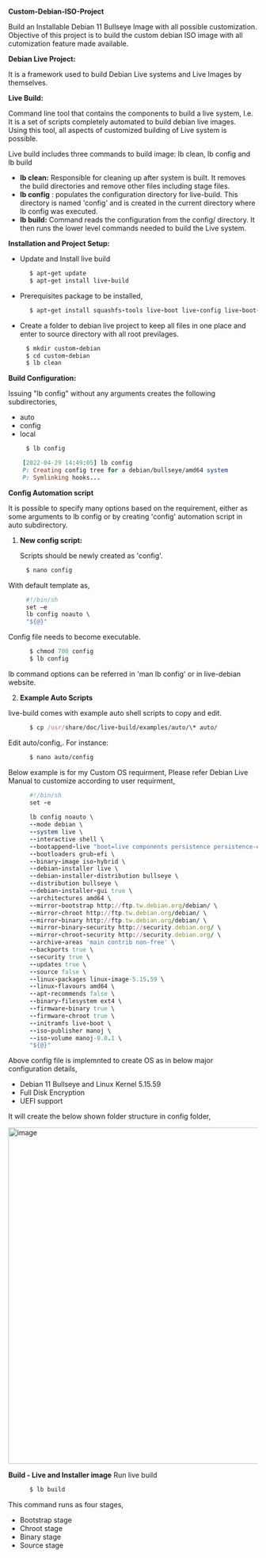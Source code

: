 **Custom-Debian-ISO-Project**

Build an Installable Debian 11 Bullseye Image with all possible customization.  
Objective of this project is to build the custom debian ISO image with all cutomization feature made available.

**Debian Live Project:**

It is a framework used to build Debian Live systems and Live Images by themselves.

**Live Build:**

Command line tool that contains the components to build a live system, I.e. It is a set of scripts completely automated to build debian live images.  
Using this tool, all aspects of customized building of Live system is possible.

Live build includes three commands to build image: lb clean, lb config and lb build

- **lb clean:** Responsible for cleaning up after system is built. It removes the build directories and remove other files including stage files.
- **lb config** : populates the configuration directory for live-build. This directory is named 'config' and is created in the current directory where lb config was executed.
- **lb build:** Command reads the configuration from the config/ directory. It then runs the lower level commands needed to build the Live system.

**Installation and Project Setup:**

- Update and Install live build

```ruby
      $ apt-get update
      $ apt-get install live-build
```
      
- Prerequisites package to be installed,

```ruby
      $ apt-get install squashfs-tools live-boot live-config live-boot-initramfs-tools live-config-sysvinit libburn4 libjte1 libisofs6 libisoburn1 xorriso isolinux
```


- Create a folder to debian live project to keep all files in one place and enter to source directory with all root previlages.

 ```ruby
      $ mkdir custom-debian
      $ cd custom-debian
      $ lb clean
  ```
  
**Build Configuration:**  

  Issuing "lb config" without any arguments creates the following subdirectories,  
  - auto
  - config
  - local

 ```ruby
      $ lb config
  ```   
  ```ruby
      [2022-04-29 14:49:05] lb config
      P: Creating config tree for a debian/bullseye/amd64 system
      P: Symlinking hooks...
  ```
  
**Config Automation script**

  It is possible to specify many options based on the requirement, either as some arguments to lb config or by creating 'config' automation script in auto subdirectory.

1. **New config script:**

    Scripts should be newly created as 'config'.

 ```ruby
      $ nano config
 ```

With default template as,
 ```ruby
      #!/bin/sh
      set –e
      lb config noauto \
      "${@}"
 ```
       
Config file needs to become executable.
```ruby
      $ chmod 700 config
      $ lb config
```
lb command options can be referred in 'man lb config' or in live-debian website.

2. **Example Auto Scripts**

  live-build comes with example auto shell scripts to copy and edit.
```ruby
      $ cp /usr/share/doc/live-build/examples/auto/\* auto/
```
Edit auto/config,. For instance:
```ruby
      $ nano auto/config
```
Below example is for my Custom OS requirment, Please refer Debian Live Manual to customize according to user requirment,
```ruby
      #!/bin/sh
      set -e
      
      lb config noauto \
      --mode debian \
      --system live \
      --interactive shell \
      --bootappend-live "boot=live components persistence persistence-encryption=luks console=tty1 console=ttyS0,115200" \
      --bootloaders grub-efi \
      --binary-image iso-hybrid \
      --debian-installer live \
      --debian-installer-distribution bullseye \
      --distribution bullseye \
      --debian-installer-gui true \
      --architectures amd64 \
      --mirror-bootstrap http://ftp.tw.debian.org/debian/ \
      --mirror-chroot http://ftp.tw.debian.org/debian/ \
      --mirror-binary http://ftp.tw.debian.org/debian/ \
      --mirror-binary-security http://security.debian.org/ \
      --mirror-chroot-security http://security.debian.org/ \
      --archive-areas 'main contrib non-free' \
      --backports true \
      --security true \
      --updates true \
      --source false \
      --linux-packages linux-image-5.15.59 \
      --linux-flavours amd64 \
      --apt-recommends false \
      --binary-filesystem ext4 \
      --firmware-binary true \
      --firmware-chroot true \
      --initramfs live-boot \
      --iso-publisher manoj \
      --iso-volume manoj-0.0.1 \
      "${@}"

```
Above config file is implemnted to create OS as in below major configuration details,  
 - Debian 11 Bullseye and Linux Kernel 5.15.59
 - Full Disk Encryption
 - UEFI support

It will create the below shown folder structure in config folder,

  <img width="680" alt="image" src="https://user-images.githubusercontent.com/102230689/193446874-49fd5c05-6966-43a1-891f-71b0f461e675.png">

**Build - Live and Installer image** 
Run live build
```ruby
      $ lb build
```
This command runs as four stages,
- Bootstrap stage
- Chroot stage
- Binary stage
- Source stage
